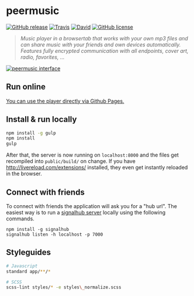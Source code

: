 # peermusic

[![GitHub release](https://img.shields.io/badge/release-v0.1.0-blue.svg?style=flat-square)](https://github.com/peermusic/desktop/releases)
[![Travis](https://img.shields.io/travis/peermusic/desktop/master.svg?style=flat-square)](https://travis-ci.org/peermusic/desktop)
[![David](https://img.shields.io/david/peermusic/desktop.svg?style=flat-square)]()
[![GitHub license](https://img.shields.io/badge/licence-AGPL_v3.0-blue.svg?style=flat-square)](https://github.com/peermusic/desktop/blob/master/LICENSE)

> *Music player in a browsertab that works with your own mp3 files and can share music with your friends and own devices automatically. Features fully encrypted communication with all endpoints, cover art, radio, favorites, ...*

[![peermusic interface](http://i.imgur.com/zkNgtMO.png)](http://peermusic.github.io/)

## Run online

[You can use the player directly via Github Pages.](http://peermusic.github.io/)

## Install & run locally

```sh
npm install -g gulp
npm install
gulp
```

After that, the server is now running on `localhost:8000` and the files get recompiled into `public/build/` on change. 
If you have http://livereload.com/extensions/ installed, they even get instantly reloaded in the browser.

## Connect with friends

To connect with friends the application will ask you for a "hub url". 
The easiest way is to run a [signalhub server](https://github.com/mafintosh/signalhub) locally using the following commands.

```
npm install -g signalhub
signalhub listen -h localhost -p 7000
```

## Styleguides

```sh
# Javascript
standard app/**/*

# SCSS
scss-lint styles/* -e styles\_normalize.scss
```
